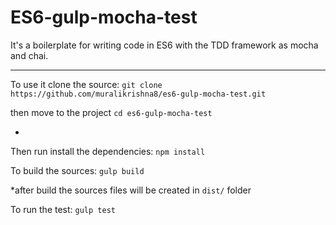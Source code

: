 # ES6-gulp-mocha-test
It's a boilerplate for writing code in ES6 with the TDD framework as mocha and chai.

---

To use it clone the source: ```git clone https://github.com/muralikrishna8/es6-gulp-mocha-test.git```

then move to the project ```cd es6-gulp-mocha-test```

-

Then run install the dependencies: ```npm install```

To build the sources: ```gulp build```

*after build the sources files will be created in ```dist/``` folder

To run the test: ```gulp test```
